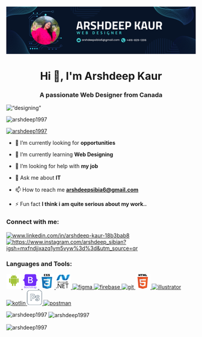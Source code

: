 ![logo](https://github.com/Arshdeep1997/Arshdeep1997/blob/main/banner.png#:~:text=README.md-,banner,-.png)
<h1 align="center">Hi 👋, I'm Arshdeep Kaur</h1>
<h3 align="center">A passionate Web Designer from Canada</h3>

<img align=“right” alt=“designing” width=“400” src=“￼”>

<p align="left"> <img src="https://komarev.com/ghpvc/?username=arshdeep1997&label=Profile%20views&color=0e75b6&style=flat" alt="arshdeep1997" /> </p>

<p align="left"> <a href="https://github.com/ryo-ma/github-profile-trophy"><img src="https://github-profile-trophy.vercel.app/?username=arshdeep1997" alt="arshdeep1997" /></a> </p>

- 🔭 I’m currently looking for **opportunities**

- 🌱 I’m currently learning **Web Designing**

- 🤝 I’m looking for help with **my job**

- 💬 Ask me about **IT**

- 📫 How to reach me **arshdeepsibia6@gmail.com**

- ⚡ Fun fact **I think i am quite serious about my work..**

<h3 align="left">Connect with me:</h3>
<p align="left">
<a href="https://linkedin.com/in/www.linkedin.com/in/arshdeep-kaur-18b3bab8" target="blank"><img align="center" src="https://raw.githubusercontent.com/rahuldkjain/github-profile-readme-generator/master/src/images/icons/Social/linked-in-alt.svg" alt="www.linkedin.com/in/arshdeep-kaur-18b3bab8" height="30" width="40" /></a>
<a href="https://instagram.com/https://www.instagram.com/arshdeep_sibian?igsh=mxfndjjxazq1ym5vyw%3d%3d&utm_source=qr" target="blank"><img align="center" src="https://raw.githubusercontent.com/rahuldkjain/github-profile-readme-generator/master/src/images/icons/Social/instagram.svg" alt="https://www.instagram.com/arshdeep_sibian?igsh=mxfndjjxazq1ym5vyw%3d%3d&utm_source=qr" height="30" width="40" /></a>
</p>

<h3 align="left">Languages and Tools:</h3>
<p align="left"> <a href="https://developer.android.com" target="_blank" rel="noreferrer"> <img src="https://raw.githubusercontent.com/devicons/devicon/master/icons/android/android-original-wordmark.svg" alt="android" width="40" height="40"/> </a> <a href="https://getbootstrap.com" target="_blank" rel="noreferrer"> <img src="https://raw.githubusercontent.com/devicons/devicon/master/icons/bootstrap/bootstrap-plain-wordmark.svg" alt="bootstrap" width="40" height="40"/> </a> <a href="https://www.w3schools.com/css/" target="_blank" rel="noreferrer"> <img src="https://raw.githubusercontent.com/devicons/devicon/master/icons/css3/css3-original-wordmark.svg" alt="css3" width="40" height="40"/> </a> <a href="https://dotnet.microsoft.com/" target="_blank" rel="noreferrer"> <img src="https://raw.githubusercontent.com/devicons/devicon/master/icons/dot-net/dot-net-original-wordmark.svg" alt="dotnet" width="40" height="40"/> </a> <a href="https://www.figma.com/" target="_blank" rel="noreferrer"> <img src="https://www.vectorlogo.zone/logos/figma/figma-icon.svg" alt="figma" width="40" height="40"/> </a> <a href="https://firebase.google.com/" target="_blank" rel="noreferrer"> <img src="https://www.vectorlogo.zone/logos/firebase/firebase-icon.svg" alt="firebase" width="40" height="40"/> </a> <a href="https://git-scm.com/" target="_blank" rel="noreferrer"> <img src="https://www.vectorlogo.zone/logos/git-scm/git-scm-icon.svg" alt="git" width="40" height="40"/> </a> <a href="https://www.w3.org/html/" target="_blank" rel="noreferrer"> <img src="https://raw.githubusercontent.com/devicons/devicon/master/icons/html5/html5-original-wordmark.svg" alt="html5" width="40" height="40"/> </a> <a href="https://www.adobe.com/in/products/illustrator.html" target="_blank" rel="noreferrer"> <img src="https://www.vectorlogo.zone/logos/adobe_illustrator/adobe_illustrator-icon.svg" alt="illustrator" width="40" height="40"/> </a> <a href="https://kotlinlang.org" target="_blank" rel="noreferrer"> <img src="https://www.vectorlogo.zone/logos/kotlinlang/kotlinlang-icon.svg" alt="kotlin" width="40" height="40"/> </a> <a href="https://www.photoshop.com/en" target="_blank" rel="noreferrer"> <img src="https://raw.githubusercontent.com/devicons/devicon/master/icons/photoshop/photoshop-line.svg" alt="photoshop" width="40" height="40"/> </a> <a href="https://postman.com" target="_blank" rel="noreferrer"> <img src="https://www.vectorlogo.zone/logos/getpostman/getpostman-icon.svg" alt="postman" width="40" height="40"/> </a> </p>

<p><img align="left" src="https://github-readme-stats.vercel.app/api/top-langs?username=arshdeep1997&show_icons=true&locale=en&layout=compact" alt="arshdeep1997" /></p>

<p>&nbsp;<img align="center" src="https://github-readme-stats.vercel.app/api?username=arshdeep1997&show_icons=true&locale=en" alt="arshdeep1997" /></p>

<p><img align="center" src="https://github-readme-streak-stats.herokuapp.com/?user=arshdeep1997&" alt="arshdeep1997" /></p>




